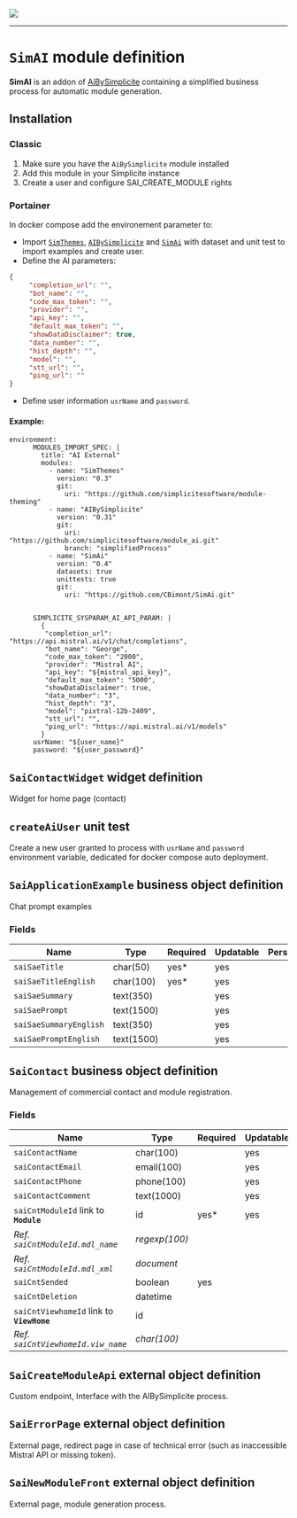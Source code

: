 <!--
 ___ _            _ _    _ _    __
/ __(_)_ __  _ __| (_)__(_) |_ /_/
\__ \ | '  \| '_ \ | / _| |  _/ -_)
|___/_|_|_|_| .__/_|_\__|_|\__\___|
            |_| 
-->
![](https://platform.simplicite.io/logos/standard/logo250.png)
* * *

`SimAI` module definition
=========================

**SimAI** is an addon of [AiBySimplicite](https://github.com/simplicitesoftware/module_ai) containing a simplified business process for automatic module generation.

## Installation

### Classic
1. Make sure you have the `AiBySimplicite` module installed
2. Add this module in your Simplicite instance
3. Create a user and configure SAI_CREATE_MODULE rights

### Portainer
In docker compose add the environement parameter to: 
* Import [`SimThemes`](https://github.com/simplicitesoftware/module-theming), [`AIBySimplicite`](https://github.com/simplicitesoftware/module_ai.git) and [`SimAi`](https://github.com/CBimont/SimAi.git) with dataset and unit test to import examples and create user.
* Define the AI parameters:
```json
{
     "completion_url": "",
     "bot_name": "",
     "code_max_token": "",
     "provider": "",
     "api_key": "",
     "default_max_token": "",
     "showDataDisclaimer": true,
     "data_number": "",
     "hist_depth": "",
     "model": "",
     "stt_url": "",
     "ping_url": ""
}
```
* Define user information `usrName` and `password`.
#### Example:
```
environment:
      MODULES_IMPORT_SPEC: |
        title: "AI External"
        modules:
          - name: "SimThemes"
            version: "0.3"
            git:
              uri: "https://github.com/simplicitesoftware/module-theming"
          - name: "AIBySimplicite"
            version: "0.31"
            git:
              uri: "https://github.com/simplicitesoftware/module_ai.git"
              branch: "simplifiedProcess"
          - name: "SimAi"
            version: "0.4"
            datasets: true 
            unittests: true
            git:
              uri: "https://github.com/CBimont/SimAi.git"

        
      SIMPLICITE_SYSPARAM_AI_API_PARAM: |
        {
         "completion_url": "https://api.mistral.ai/v1/chat/completions",
         "bot_name": "George",
         "code_max_token": "2000",
         "provider": "Mistral AI",
         "api_key": "${mistral_api_key}",
         "default_max_token": "5000",
         "showDataDisclaimer": true,
         "data_number": "3",
         "hist_depth": "3",
         "model": "pixtral-12b-2409",
         "stt_url": "",
         "ping_url": "https://api.mistral.ai/v1/models"
        }
      usrName: "${user_name}"
      password: "${user_password}"
```

`SaiContactWidget` widget definition
------------------------------------

Widget for home page (contact)

`createAiUser` unit test
-------------------------

Create a new user granted to process with `usrName` and `password` environment variable, dedicated for docker compose auto deployment.

`SaiApplicationExample` business object definition
--------------------------------------------------

Chat prompt examples

### Fields

| Name                                                         | Type                                     | Required | Updatable | Personal | Description                                                                      |
|--------------------------------------------------------------|------------------------------------------|----------|-----------|----------|----------------------------------------------------------------------------------|
| `saiSaeTitle`                                                | char(50)                                 | yes*     | yes       |          | -                                                                                |
| `saiSaeTitleEnglish`                                         | char(100)                                | yes*     | yes       |          | -                                                                                |
| `saiSaeSummary`                                              | text(350)                                |          | yes       |          | -                                                                                |
| `saiSaePrompt`                                               | text(1500)                               |          | yes       |          | -                                                                                |
| `saiSaeSummaryEnglish`                                       | text(350)                                |          | yes       |          | -                                                                                |
| `saiSaePromptEnglish`                                        | text(1500)                               |          | yes       |          | -                                                                                |

`SaiContact` business object definition
---------------------------------------

Management of commercial contact and module registration.

### Fields

| Name                                                         | Type                                     | Required | Updatable | Personal | Description                                                                      |
|--------------------------------------------------------------|------------------------------------------|----------|-----------|----------|----------------------------------------------------------------------------------|
| `saiContactName`                                             | char(100)                                |          | yes       |          | -                                                                                |
| `saiContactEmail`                                            | email(100)                               |          | yes       |          | -                                                                                |
| `saiContactPhone`                                            | phone(100)                               |          | yes       |          | -                                                                                |
| `saiContactComment`                                          | text(1000)                               |          | yes       |          | -                                                                                |
| `saiCntModuleId` link to **`Module`**                        | id                                       | yes*     | yes       |          | -                                                                                |
| _Ref. `saiCntModuleId.mdl_name`_                             | _regexp(100)_                            |          |           |          | _Module name_                                                                    |
| _Ref. `saiCntModuleId.mdl_xml`_                              | _document_                               |          |           |          | _Module file_                                                                    |
| `saiCntSended`                                               | boolean                                  | yes      |           |          | -                                                                                |
| `saiCntDeletion`                                             | datetime                                 |          |           |          | -                                                                                |
| `saiCntViewhomeId` link to **`ViewHome`**                    | id                                       |          |           |          | -                                                                                |
| _Ref. `saiCntViewhomeId.viw_name`_                           | _char(100)_                              |          |           |          | -                                                                                |

`SaiCreateModuleApi` external object definition
-----------------------------------------------

Custom endpoint, Interface with the AIBySimplicite process.


`SaiErrorPage` external object definition
-----------------------------------------

External page, redirect page in case of technical error (such as inaccessible Mistral API or missing token).


`SaiNewModuleFront` external object definition
----------------------------------------------

External page, module generation process.



